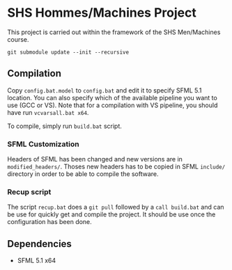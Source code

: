# SHS Hommes/Machines Project

This project is carried out within the framework of the SHS Men/Machines course.

``
git submodule update --init --recursive
``

## Compilation

Copy `config.bat.model` to `config.bat` and edit it to specify SFML 5.1 location. You can also specify which of the available pipeline you want to use (GCC or VS). Note that for a compilation with VS pipeline, you should have run `vcvarsall.bat x64`.

To compile, simply run `build.bat` script. 

### SFML Customization

Headers of SFML has been changed and new versions are in `modified_headers/`. Thoses new headers has to be copied in SFML `include/` directory in order to be able to compile the software.

### Recup script

The script `recup.bat` does a `git pull` followed by a `call build.bat` and can be use for quickly get and compile the project. It should be use once the configuration has been done.

## Dependencies

* SFML 5.1 x64
